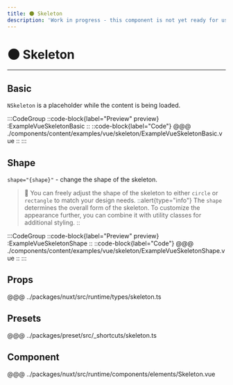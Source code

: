 ```yaml
---
title: 🌑 Skeleton
description: 'Work in progress - this component is not yet ready for use.'
---
```


# 🌑 Skeleton

---

## Basic

`NSkeleton` is a placeholder while the content is being loaded.

:::CodeGroup
::code-block{label="Preview" preview}
  :ExampleVueSkeletonBasic
::
::code-block{label="Code"}
@@@ ./components/content/examples/vue/skeleton/ExampleVueSkeletonBasic.vue
::
:::

## Shape

`shape="{shape}"` - change the shape of the skeleton.

> 🚀 You can freely adjust the shape of the skeleton to either `circle` or `rectangle` to match your design needs.
::alert{type="info"}
The `shape` determines the overall form of the skeleton. To customize the appearance further, you can combine it with utility classes for additional styling.
::

:::CodeGroup
::code-block{label="Preview" preview}
  :ExampleVueSkeletonShape
::
::code-block{label="Code"}
@@@ ./components/content/examples/vue/skeleton/ExampleVueSkeletonShape.vue
::
:::


## Props
@@@ ../packages/nuxt/src/runtime/types/skeleton.ts

## Presets
@@@ ../packages/preset/src/_shortcuts/skeleton.ts

## Component
@@@ ../packages/nuxt/src/runtime/components/elements/Skeleton.vue
